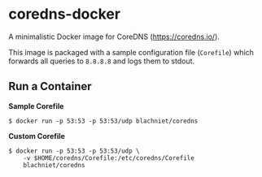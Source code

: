 # coredns-docker
A minimalistic Docker image for CoreDNS (https://coredns.io/).

This image is packaged with a sample configuration file (`Corefile`) which forwards all queries to `8.8.8.8` and logs them to stdout.

## Run a Container

**Sample Corefile**
```
$ docker run -p 53:53 -p 53:53/udp blachniet/coredns
```

**Custom Corefile**
```
$ docker run -p 53:53 -p 53:53/udp \
    -v $HOME/coredns/Corefile:/etc/coredns/Corefile
    blachniet/coredns
```